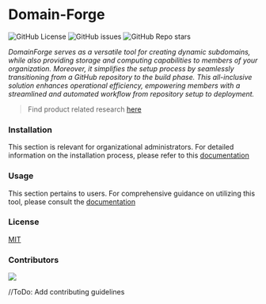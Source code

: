 # Domain-Forge

![GitHub License](https://img.shields.io/github/license/mdgspace/domain-forge)
![GitHub issues](https://img.shields.io/github/issues/mdgspace/domain-forge)
![GitHub Repo stars](https://img.shields.io/github/stars/mdgspace/domain-forge)

_DomainForge serves as a versatile tool for creating dynamic subdomains, while also providing storage and computing capabilities to members of your organization. Moreover, it simplifies the setup process by seamlessly transitioning from a GitHub repository to the build phase. This all-inclusive solution enhances operational efficiency, empowering members with a streamlined and automated workflow from repository setup to deployment._   

> Find product related research
[here](https://obvious-acrylic-f12.notion.site/DomainForge-A-dynamic-sub-domain-creator-e860af60894e4a3bb0482ea3dd746451)

### Installation

This section is relevant for organizational administrators. For detailed information on the installation process, please refer to this [documentation](./docs/admin/README.md)

### Usage

This section pertains to users. For comprehensive guidance on utilizing this tool, please consult the [documentation](./docs/users/README.md)

### License

[MIT](./LICENSE.md)

### Contributors

![](https://contrib.rocks/image?repo=mdgspace/domain-forge)

//ToDo: Add contributing guidelines

